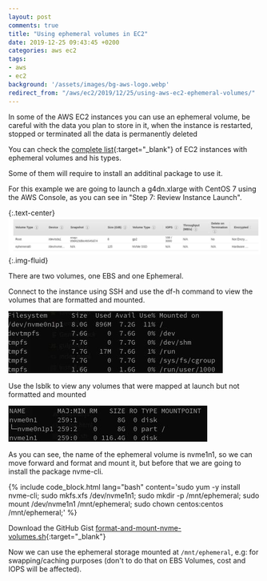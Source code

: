 ```yaml
---
layout: post
comments: true
title: "Using ephemeral volumes in EC2"
date: 2019-12-25 09:43:45 +0200
categories: aws ec2
tags:
- aws
- ec2
background: '/assets/images/bg-aws-logo.webp'
redirect_from: "/aws/ec2/2019/12/25/using-aws-ec2-ephemeral-volumes/"
---
```


In some of the AWS EC2 instances you can use an ephemeral volume, be careful with the data you plan to store in it, when the instance is restarted, stopped or terminated all the data is permanently deleted

You can check the [complete list](https://docs.aws.amazon.com/AWSEC2/latest/UserGuide/InstanceStorage.html){:target="_blank"} of EC2 instances with ephemeral volumes and his types.

Some of them will require to install an additinal package to use it.

For this example we are going to launch a g4dn.xlarge with CentOS 7 using the AWS Console, as you can see in "Step 7: Review Instance Launch".

{:.text-center}
![Storage](/assets/images/instance-storage-disk.jpg){:.img-fluid}

There are two volumes, one EBS and one Ephemeral.

Connect to the instance using SSH and use the df-h command to view the volumes that are formatted and mounted. 

![df -h](/assets/images/df-h.jpg)

Use the lsblk to view any volumes that were mapped at launch but not formatted and mounted

![lsblk](/assets/images/lsblk.jpg)

As you can see, the name of the ephemeral volume is nvme1n1, so we can move forward and format and mount it, but before that we are going to install the package nvme-cli.

{% include code_block.html lang="bash" content='sudo yum -y install nvme-cli;
sudo mkfs.xfs /dev/nvme1n1;
sudo mkdir -p /mnt/ephemeral;
sudo mount /dev/nvme1n1 /mnt/ephemeral;
sudo chown centos:centos /mnt/ephemeral;' %}

Download the GitHub Gist [format-and-mount-nvme-volumes.sh](https://gist.github.com/carlesloriente/5dbd6acf64090bba9593146185c11183){:target="_blank"}

Now we can use the ephemeral storage mounted at `/mnt/ephemeral`, e.g: for swapping/caching purposes (don't to do that on EBS Volumes, cost and IOPS will be affected).
